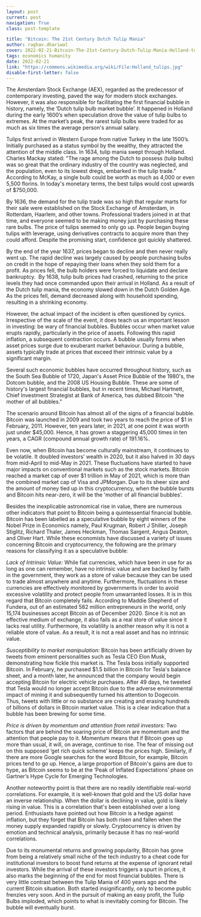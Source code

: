 ```yaml
---
layout: post
current: post
navigation: True
class: post-template

title: "Bitcoin: The 21st Century Dutch Tulip Mania"
author: raghav.dhariwal
cover: 2022-02-21-Bitcoin-The-21st-Century-Dutch-Tulip-Mania-Holland-tulips.jpg
tags: economics humanity
date: 2022-02-21
link: "https://commons.wikimedia.org/wiki/File:Holland_tulips.jpg"
disable-first-letter: false
---
```

<p class="ql-align-justify">The Amsterdam Stock Exchange (AEX), regarded as the predecessor of contemporary investing, paved the way for modern stock exchanges. However, it was also responsible for facilitating the first financial bubble in history, namely, the ‘Dutch tulip bulb market bubble’. It happened in Holland during the early 1600’s when speculation drove the value of tulip bulbs to extremes. At the market’s peak, the rarest tulip bulbs were traded for as much as six times the average person's annual salary.</p><p class="ql-align-justify">Tulips first arrived in Western Europe from native Turkey in the late 1500’s. Initially purchased as a status symbol by the wealthy, they attracted the attention of the middle class. In 1634, tulip mania swept through Holland. Charles Mackay stated: "The rage among the Dutch to possess (tulip bulbs) was so great that the ordinary industry of the country was neglected, and the population, even to its lowest dregs, embarked in the tulip trade." According to McKay, a single bulb could be worth as much as 4,000 or even 5,500 florins. In today's monetary terms, the best tulips would cost upwards of $750,000.</p><p class="ql-align-justify">By 1636, the demand for the tulip trade was so high that regular marts for their sale were established on the Stock Exchange of Amsterdam, in Rotterdam, Haarlem, and other towns. Professional traders joined in at that time, and everyone seemed to be making money just by purchasing these rare bulbs. The price of tulips seemed to only go up. People began buying tulips with leverage, using derivatives contracts to acquire more than they could afford. Despite the promising start, confidence got quickly shattered.&nbsp;</p><p class="ql-align-justify">By the end of the year 1637, prices began to decline and then never really went up. The rapid decline was largely caused by people purchasing bulbs on credit in the hope of repaying their loans when they sold them for a profit. As prices fell, the bulb holders were forced to liquidate and declare bankruptcy.&nbsp; By 1638, tulip bulb prices had crashed, returning to the price levels they had once commanded upon their arrival in Holland. As a result of the Dutch tulip mania, the economy slowed down in the Dutch Golden Age. As the prices fell, demand decreased along with household spending, resulting in a shrinking economy.</p><p class="ql-align-justify">However, the actual impact of the incident is often questioned by cynics. Irrespective of the scale of the event, it does teach us an important lesson in investing: be wary of financial bubbles. Bubbles occur when market value erupts rapidly, particularly in the price of assets. Following this rapid inflation, a subsequent contraction occurs. A bubble usually forms when asset prices surge due to exuberant market behaviour. During a bubble, assets typically trade at prices that exceed their intrinsic value by a significant margin.</p><p class="ql-align-justify">Several such economic bubbles have occurred throughout history, such as the South Sea Bubble of 1720, Japan's Asset Price Bubble of the 1980's, the Dotcom bubble, and the 2008 US Housing Bubble. These are some of history's largest financial bubbles, but in recent times, Michael Hartnett, Chief Investment Strategist at Bank of America, has dubbed Bitcoin "the mother of all bubbles."</p><p class="ql-align-justify">The scenario around Bitcoin has almost all of the signs of a financial bubble. Bitcoin was launched in 2009 and took two years to reach the price of $1 in February, 2011. However, ten years later, in 2021, at one point it was worth just under $45,000. Hence, it has grown a staggering 45,000 times in ten years, a CAGR (compound annual growth rate) of 191.16%.&nbsp;</p><p class="ql-align-justify">Even now, when Bitcoin has become culturally mainstream, it continues to be volatile. It doubled investors’ wealth in 2020, but it also halved in 30 days from mid-April to mid-May in 2021. These fluctuations have started to have major impacts on conventional markets such as the stock markets. Bitcoin reached a market cap of over $1 trillion in May of 2021, which is more than the combined market cap of Visa and JPMorgan. Due to its sheer size and the amount of money tied up in this cryptocurrency, when the bubble bursts and Bitcoin hits near-zero, it will be the 'mother of all financial bubbles'.</p><p class="ql-align-justify">Besides the inexplicable astronomical rise in value, there are numerous other indicators that point to Bitcoin being a quintessential financial bubble. Bitcoin has been labelled as a speculative bubble by eight winners of the Nobel Prize in Economics namely, Paul Krugman, Robert J Shiller, Joseph Stiglitz, Richard Thaler, James Heckman, Thomas Sargent, Angus Deaton, and Oliver Hart. While these economists have discussed a variety of issues concerning Bitcoin and cryptocurrency, the following are the primary reasons for classifying it as a speculative bubble:</p><p class="ql-align-justify"><em >Lack of Intrinsic Value:</em> While fiat currencies, which have been in use for as long as one can remember, have no intrinsic value and are backed by faith in the government, they work as a store of value because they can be used to trade almost anywhere and anytime. Furthermore, fluctuations in these currencies are effectively monitored by governments in order to avoid excessive volatility and protect people from unwarranted losses. It is in this regard that Bitcoin completely fails. According to Maddie Shepherd of Fundera, out of an estimated 582 million entrepreneurs in the world, only 15,174 businesses accept Bitcoin as of December 2020. Since it is not an effective medium of exchange, it also fails as a real store of value since it lacks real utility. Furthermore, its volatility is another reason why it is not a reliable store of value. As a result, it is not a real asset and has no intrinsic value.</p><p class="ql-align-justify"><em >Susceptibility to market manipulation: </em>Bitcoin has been artificially driven by tweets from eminent personalities such as Tesla CEO Elon Musk, demonstrating how fickle this market is. The Tesla boss initially supported Bitcoin. In February, he purchased $1.5 billion in Bitcoin for Tesla's balance sheet, and a month later, he announced that the company would begin accepting Bitcoin for electric vehicle purchases. After 49 days, he tweeted that Tesla would no longer accept Bitcoin due to the adverse environmental impact of mining it and subsequently turned his attention to Dogecoin. Thus, tweets with little or no substance are creating and erasing hundreds of billions of dollars in Bitcoin market value. This is a clear indication that a bubble has been brewing for some time.</p><p class="ql-align-justify"><em >Price is driven by momentum and attention from retail investors: </em>Two factors that are behind the soaring price of Bitcoin are momentum and the attention that people pay to it. Momentum means that if Bitcoin goes up more than usual, it will, on average, continue to rise. The fear of missing out on this supposed ‘get rich quick scheme’ keeps the prices high. Similarly, if there are more Google searches for the word Bitcoin, for example, Bitcoin prices tend to go up. Hence, a large proportion of Bitcoin's gains are due to hype, as Bitcoin seems to be at the ‘Peak of Inflated Expectations’ phase on Gartner’s Hype Cycle for Emerging Technologies.</p><p class="ql-align-justify">Another noteworthy point is that there are no readily identifiable real-world correlations. For example, it is well-known that gold and the US dollar have an inverse relationship. When the dollar is declining in value, gold is likely rising in value. This is a correlation that's been established over a long period. Enthusiasts have pointed out how Bitcoin is a hedge against inflation, but they forget that Bitcoin has both risen and fallen when the money supply expanded rapidly or slowly. Cryptocurrency is driven by emotion and technical analysis, primarily because it has no real-world correlations.</p><p class="ql-align-justify">Due to its monumental returns and growing popularity, Bitcoin has gone from being a relatively small niche of the tech industry to a cheat code for institutional investors to boost fund returns at the expense of ignorant retail investors. While the arrival of these investors triggers a spurt in prices, it also marks the beginning of the end for most financial bubbles. There is very little contrast between the Tulip Mania of 400 years ago and the current Bitcoin situation. Both started insignificantly, only to become public frenzies very soon. And in the pursuit of making an easy profit, the Tulip Bulbs imploded, which points to what is inevitably coming for Bitcoin. The bubble will eventually burst.</p>